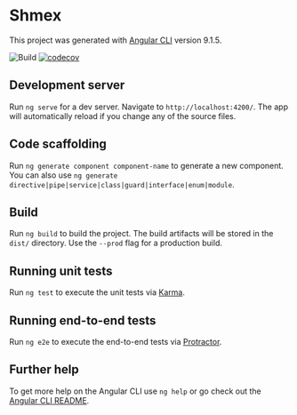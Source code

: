 # Shmex

This project was generated with [Angular CLI](https://github.com/angular/angular-cli) version 9.1.5.

![Build](https://github.com/cyluxx/shmex/workflows/Build/badge.svg) [![codecov](https://codecov.io/gh/cyluxx/shmex/branch/master/graph/badge.svg)](https://codecov.io/gh/cyluxx/shmex)

## Development server

Run `ng serve` for a dev server. Navigate to `http://localhost:4200/`. The app will automatically reload if you change any of the source files.

## Code scaffolding

Run `ng generate component component-name` to generate a new component. You can also use `ng generate directive|pipe|service|class|guard|interface|enum|module`.

## Build

Run `ng build` to build the project. The build artifacts will be stored in the `dist/` directory. Use the `--prod` flag for a production build.

## Running unit tests

Run `ng test` to execute the unit tests via [Karma](https://karma-runner.github.io).

## Running end-to-end tests

Run `ng e2e` to execute the end-to-end tests via [Protractor](http://www.protractortest.org/).

## Further help

To get more help on the Angular CLI use `ng help` or go check out the [Angular CLI README](https://github.com/angular/angular-cli/blob/master/README.md).
